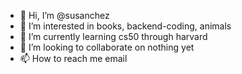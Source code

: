 - 👋 Hi, I’m @susanchez
- 👀 I’m interested in books, backend-coding, animals
- 🌱 I’m currently learning cs50 through harvard 
- 💞️ I’m looking to collaborate on nothing yet 
- 📫 How to reach me email 

<!---
susanchez/susanchez is a ✨ special ✨ repository because its `README.md` (this file) appears on your GitHub profile.
You can click the Preview link to take a look at your changes.
--->
